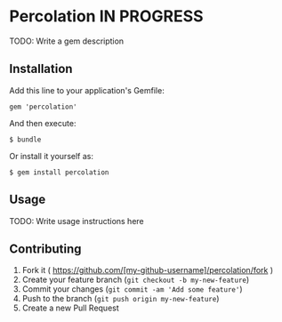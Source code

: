 # Percolation IN PROGRESS

TODO: Write a gem description

## Installation

Add this line to your application's Gemfile:

    gem 'percolation'

And then execute:

    $ bundle

Or install it yourself as:

    $ gem install percolation

## Usage

TODO: Write usage instructions here

## Contributing

1. Fork it ( https://github.com/[my-github-username]/percolation/fork )
2. Create your feature branch (`git checkout -b my-new-feature`)
3. Commit your changes (`git commit -am 'Add some feature'`)
4. Push to the branch (`git push origin my-new-feature`)
5. Create a new Pull Request
